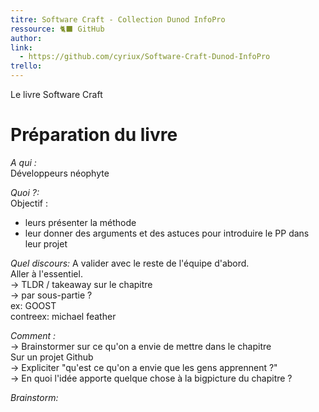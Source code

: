 ```yaml
---
titre: Software Craft - Collection Dunod InfoPro
ressource: 🐈‍⬛ GitHub
author: 
link:
  - https://github.com/cyriux/Software-Craft-Dunod-InfoPro
trello:
---
```

Le livre Software Craft 
# Préparation du livre

_A qui :_  
Développeurs néophyte

_Quoi ?:_  
Objectif :
- leurs présenter la méthode
- leur donner des arguments et des astuces pour introduire le PP dans leur projet

_Quel discours:_ A valider avec le reste de l'équipe d'abord.  
Aller à l'essentiel.  
-> TLDR / takeaway sur le chapitre  
-> par sous-partie ?  
ex: GOOST  
contreex: michael feather

_Comment :_  
-> Brainstormer sur ce qu'on a envie de mettre dans le chapitre  
Sur un projet Github  
-> Expliciter "qu'est ce qu'on a envie que les gens apprennent ?"  
-> En quoi l'idée apporte quelque chose à la bigpicture du chapitre ?

_Brainstorm:_